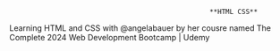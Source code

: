                                                       **HTML CSS**
                                                      
Learning HTML and CSS with @angelabauer by her cousre named The Complete 2024 Web Development Bootcamp | Udemy
